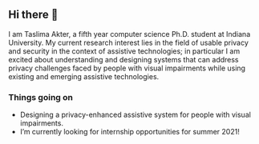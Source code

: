 ## Hi there 👋

<!--
**akterTaslima/akterTaslima** is a ✨ _special_ ✨ repository because its `README.md` (this file) appears on your GitHub profile.

Here are some ideas to get you started:

- 🔭 I’m currently working on ...
- 🌱 I’m currently learning ...
- 👯 I’m looking to collaborate on ...
- 🤔 I’m looking for help with ...
- 💬 Ask me about ...
- 📫 How to reach me: ...
- 😄 Pronouns: ...
- ⚡ Fun fact: ...
-->

I am Taslima Akter, a fifth year computer science Ph.D. student at Indiana University. My current research interest lies in the field of usable privacy and security in the context of assistive technologies; in particular I am excited about understanding and designing systems that can address privacy challenges faced by people with visual impairments while using existing and emerging assistive technologies.

### Things going on

- Designing a privacy-enhanced assistive system for people with visual impairments.
- I’m currently looking for internship opportunities for summer 2021!
